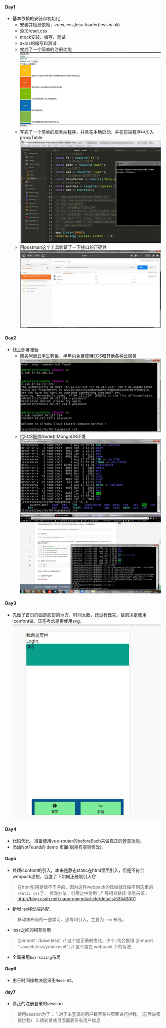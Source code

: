 #### Day1
* 基本依赖的安装和初始化
  - 安装并检测依赖，vuex,less,less-loader(less is ok)
  - 添加reset.css
  - mock安装、编写、测试
  - axios的编写和测试
  - 完成了一个简单的注册功能
![](https://raw.githubusercontent.com/dirstart/image_bed/master/last1.jpg)
  - 写完了一个简单的服务端程序，并且在本地启动，并在前端程序中加入proxyTable
![](https://raw.githubusercontent.com/dirstart/image_bed/master/last2.jpg)
  - 用postman这个工具验证了一下接口的正确性
![](https://raw.githubusercontent.com/dirstart/image_bed/master/last3.jpg)

#### Day2
* 线上部署准备
  - 购买阿里云学生套餐，半年内免费使用ECS和其他各种云服务
![](https://raw.githubusercontent.com/dirstart/image_bed/master/last4.jpg)
  - 给ECS配置Node和MongoDB环境
![](https://raw.githubusercontent.com/dirstart/image_bed/master/last5.jpg)
![](https://raw.githubusercontent.com/dirstart/image_bed/master/last6.jpg)

#### Day3
- 先做了首页的固定底部的地方，时间太敢，还没有做完。目前决定使用iconfont做，正在考虑是否使用svg。
![](https://raw.githubusercontent.com/dirstart/image_bed/master/last7.png)

#### Day4
- 代码优化，准备使用vue-router的beforeEach来做真正的登录功能。
- 添加NotFound的 demo 页面(后期有空则修改)。

#### Day5
- 处理iconfont的引入，本来是静态static在html里面引入，但是不符合webpack思想，百度了下如何正统地引入它
> 在html引用是很不干净的，因为这样webpack的压缩就压缩不到这里的`static css`了。
修改办法：引用之中使用 './' 等相对路径
信息来源：http://blog.csdn.net/xiaoermingn/article/details/53543001
- 新增`rem`移动端适配.
> 移动端布局的一些学习、思考和引入，主要为 `rem` 布局。
- less之间的相互引用
> @import './base.less'; // 这个是正确的格式，少个`;`均会报错
@import "~assets/css/ydui-reset"; // 这个是在 webpack 下的写法
- 全局采用`box-sizing`布局

#### Day6
- 由于时间缘故决定采用`Muse-UI`。

#### day7
- 真正的注册登录的session
> 使用session为了： 1.对于未登录的用户跳至某些页面进行拦截。（前后端都要拦截）
2.跳转某些页面需要带有用户信息



